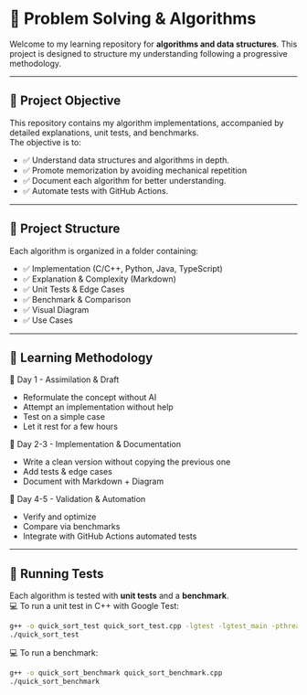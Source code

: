 # 🚀 Problem Solving & Algorithms  

Welcome to my learning repository for **algorithms and data structures**. This project is designed to structure my understanding following a progressive methodology.

---

## 📌 Project Objective  

This repository contains my algorithm implementations, accompanied by detailed explanations, unit tests, and benchmarks.  
The objective is to:  
- ✅ Understand data structures and algorithms in depth.  
- ✅ Promote memorization by avoiding mechanical repetition
- ✅ Document each algorithm for better understanding.  
- ✅ Automate tests with GitHub Actions.  


---


## 📂 Project Structure  

Each algorithm is organized in a folder containing:

- ✅ Implementation (C/C++, Python, Java, TypeScript)
- ✅ Explanation & Complexity (Markdown)
- ✅ Unit Tests & Edge Cases
- ✅ Benchmark & Comparison
- ✅ Visual Diagram
- ✅ Use Cases


---

## 📜 Learning Methodology  

🔹 Day 1 - Assimilation & Draft

- Reformulate the concept without AI
- Attempt an implementation without help
- Test on a simple case
- Let it rest for a few hours

🔹 Day 2-3 - Implementation & Documentation

- Write a clean version without copying the previous one
- Add tests & edge cases
- Document with Markdown + Diagram

🔹 Day 4-5 - Validation & Automation

- Verify and optimize
- Compare via benchmarks
- Integrate with GitHub Actions automated tests


---

## 🚀 Running Tests  

Each algorithm is tested with **unit tests** and a **benchmark**.  
💻 To run a unit test in C++ with Google Test:  

```sh
g++ -o quick_sort_test quick_sort_test.cpp -lgtest -lgtest_main -pthread
./quick_sort_test
```

💻 To run a benchmark:

```sh
g++ -o quick_sort_benchmark quick_sort_benchmark.cpp
./quick_sort_benchmark
```
